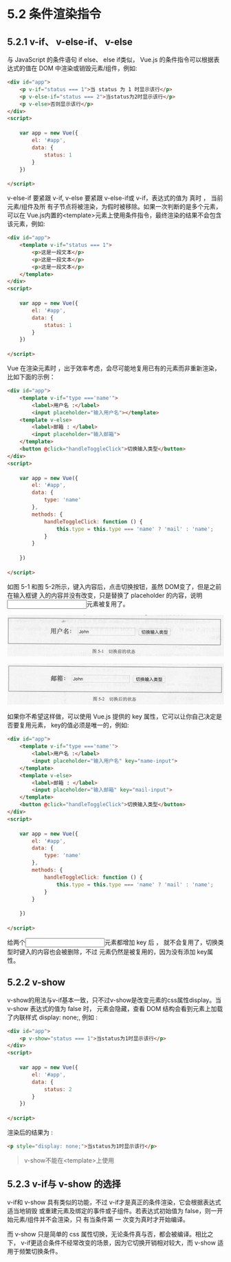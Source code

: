 # 5.2 条件渲染指令

## 5.2.1 v-if、 v-else-if、 v-else

与 JavaScript 的条件语句 if else、 else if类似， Vue.js 的条件指令可以根据表达式的值在 DOM 中渲染或销毁元素/组件，例如:

```html
<div id="app">
    <p v-if="status === 1">当 status 为 1 时显示该行</p>
    <p v-else-if="status === 2">当status为2时显示该行</p>
    <p v-else>否则显示该行</p>
</div>
<script>

    var app = new Vue({
        el: '#app',
        data: {
            status: 1
        }
    })

</script>
```

v-else-if 要紧跟 v-if, v-else 要紧跟 v-else-if或 v-if，表达式的值为 真时 ， 当前元素/组件及所 有子节点将被渲染，为假时被移除。如果一次判断的是多个元素，可以在 Vue.js内置的\<template>元素上使用条件指令，最终渲染的结果不会包含该元素，例如:

```html
<div id="app">
    <template v-if="status === 1">
        <p>这是一段文本</p>
        <p>这是一段文本</p>
        <p>这是一段文本</p>
    </template>
</div>
<script>

    var app = new Vue({
        el: '#app',
        data: {
            status: 1
        }
    })

</script>
```

Vue 在渲染元素时 ，出于效率考虑，会尽可能地复用已有的元素而非重新渲染，比如下面的示例：

```html
<div id="app">
    <template v-if="type ==='name'">
        <label>用户名 :</label>
        <input placeholder="输入用户名"></template>
    <template v-else>
        <label>邮箱 : </label>
        <input placeholder="输入邮箱">
    </template>
    <button @click="handleToggleClick">切换输入类型</button>
</div>
<script>

    var app = new Vue({
        el: '#app',
        data: {
            type: 'name'
        },
        methods: {
            handleToggleClick: function () {
                this.type = this.type === 'name' ? 'mail' : 'name';
            }
        }

    })

</script>
```

如图 5-1 和图 5-2所示，键入内容后，点击切换按钮，虽然 DOM变了，但是之前在输入框键 入的内容并没有改变，只是替换了 placeholder 的内容，说明<input>元素被复用了。

![图5-1](./resources/images/IMG5-1.png)

![图5-2](./resources/images/IMG5-2.png)

如果你不希望这样做，可以使用 Vue.js 提供的 key 属性，它可以让你自己决定是否要复用元素， key的值必须是唯一的，例如:

```html
<div id="app">
    <template v-if="type ==='name'">
        <label>用户名 :</label>
        <input placeholder="输入用户名" key="name-input">
    </template>
    <template v-else>
        <label>邮箱 : </label>
        <input placeholder="输入邮箱" key="mail-input">
    </template>
    <button @click="handleToggleClick">切换输入类型</button>
</div>
<script>

    var app = new Vue({
        el: '#app',
        data: {
            type: 'name'
        },
        methods: {
            handleToggleClick: function () {
                this.type = this.type === 'name' ? 'mail' : 'name';
            }
        }

    })

</script>
```

给两个<input>元素都增加 key 后 ， 就不会复用了，切换类型时键入的内容也会被删除，不过 <label>元素仍然是被复用的，因为没有添加 key属性。

## 5.2.2 v-show

v-show的用法与v-if基本一致，只不过v-show是改变元素的css属性display。当v-show 表达式的值为 false 时， 元素会隐藏，查看 DOM 结构会看到元素上加载了内联样式 display: none;, 例如 :

```html
<div id="app">
    <p v-show="status === 1">当status为1时显示该行</p>
</div>
<script>

    var app = new Vue({
        el: '#app',
        data: {
            status: 2
        }
    })

</script>
```

渲染后的结果为 :

```html
<p style="display: none;">当status为1时显示该行</p>
```

> v-show不能在\<template>上使用

## 5.2.3 v-if与 v-show 的选择

v-if和 v-show 具有类似的功能，不过 v-if才是真正的条件渲染，它会根据表达式适当地销毁 或重建元素及绑定的事件或子组件。若表达式初始值为 false，则一开始元素/组件并不会渲染，只 有当条件第 一 次变为真时才开始编译。

而 v-show 只是简单的 css 属性切换，无论条件真与否，都会被编译。相比之下， v-if更适合条件不经常改变的场景，因为它切换开销相对较大，而 v-show 适用于频繁切换条件。
